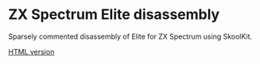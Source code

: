 # ZX Spectrum Elite disassembly

Sparsely commented disassembly of Elite for ZX Spectrum using SkoolKit.

[HTML version](html/elite/index.html)
